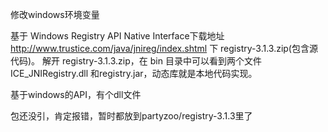 修改windows环境变量

基于
Windows Registry API Native Interface下载地址 http://www.trustice.com/java/jnireg/index.shtml 下 registry-3.1.3.zip(包含源代码)。
解开 registry-3.1.3.zip，在 bin 目录中可以看到两个文件 ICE_JNIRegistry.dll 和registry.jar，动态库就是本地代码实现。 

基于windows的API，有个dll文件

包还没引，肯定报错，暂时都放到partyzoo/registry-3.1.3里了